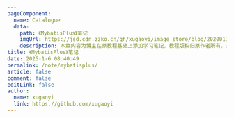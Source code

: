 ```yaml
---
pageComponent:
  name: Catalogue
  data:
    path: 《MybatisPlus》笔记
    imgUrl: https://jsd.cdn.zzko.cn/gh/xugaoyi/image_store/blog/20200112160453.png
    description: 本章内容为博主在原教程基础上添加学习笔记，教程版权归原作者所有。来源：<a href='https://es6.ruanyifeng.com/' target='_blank'>ES6教程</a>
title: 《MybatisPlus》笔记
date: 2025-1-6 08:40:49
permalink: /note/mybatisplus/
article: false
comment: false
editLink: false
author:
  name: xugaoyi
  link: https://github.com/xugaoyi
---
```

